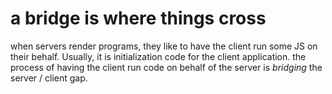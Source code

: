 a bridge is where things cross
==============================

when servers render programs, they like to have the client run some JS on their
behalf. Usually, it is initialization code for the client application. the process
of having the client run code on behalf of the server is *bridging* the server / client
gap.
